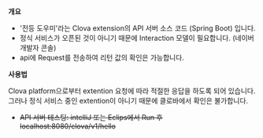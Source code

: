**개요**

- '전등 도우미'라는 Clova extension의 API 서버 소스 코드 (Spring Boot) 입니다.
-  정식 서비스가 오픈된 것이 아니기 때문에 Interaction 모델이 필요합니다. (네이버 개발자 콘솔)
-  api에 Request를 전송하여 리턴 값의 확인은 가능합니다.

**사용법**

Clova platform으로부터 extention 요청에 따라 적절한 응답을 하도록 되어 있습니다. 그러나 정식 서비스 중인 extention이 아니기 때문에 클로바에서 확인은 불가합니다.

- ~~API 서버 테스팅: intelliJ 또는 Eclips에서 Run 후 localhost:8080/clova/v1/hello~~

